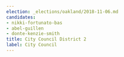 ```yaml
---
election: _elections/oakland/2018-11-06.md
candidates:
- nikki-fortunato-bas
- abel-guillen
- donte-kenzie-smith
title: City Council District 2
label: City Council
---
```

